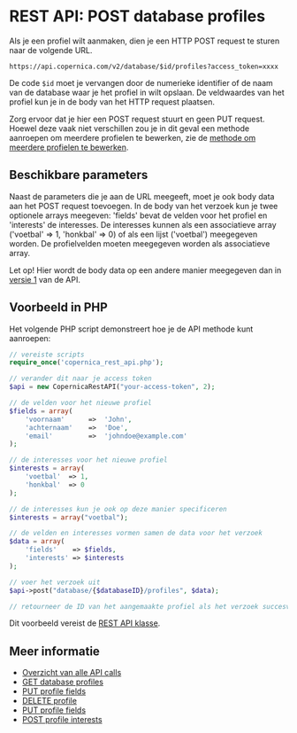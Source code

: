 # REST API: POST database profiles

Als je een profiel wilt aanmaken, dien je een HTTP POST request te sturen
naar de volgende URL.

`https://api.copernica.com/v2/database/$id/profiles?access_token=xxxx`

De code `$id` moet je vervangen door de numerieke identifier of de naam van de 
database waar je het profiel in wilt opslaan. De veldwaardes van het profiel
kun je in de body van het HTTP request plaatsen.

Zorg ervoor dat je hier een POST request stuurt en geen PUT request. 
Hoewel deze vaak niet verschillen zou je in dit geval een methode 
aanroepen om meerdere profielen te bewerken, zie de 
[methode om meerdere profielen te bewerken](rest-put-database-profiles).

## Beschikbare parameters

Naast de parameters die je aan de URL meegeeft, moet je ook body data aan het
POST request toevoegen. In de body van het verzoek kun je twee optionele arrays meegeven: 
'fields' bevat de velden voor het profiel en 'interests' de interesses. 
De interesses kunnen als een associatieve array ('voetbal' => 1, 'honkbal' => 0) 
of als een lijst ('voetbal') meegegeven worden. De profielvelden moeten 
meegegeven worden als associatieve array.

Let op! Hier wordt de body data op een andere manier meegegeven dan in 
[versie 1](../restv1/rest-post-database-profiles) van de API.

## Voorbeeld in PHP

Het volgende PHP script demonstreert hoe je de API methode kunt aanroepen:

```php
// vereiste scripts
require_once('copernica_rest_api.php');

// verander dit naar je access token
$api = new CopernicaRestAPI("your-access-token", 2);

// de velden voor het nieuwe profiel
$fields = array(
    'voornaam'      =>  'John',
    'achternaam'    =>  'Doe',
    'email'         =>  'johndoe@example.com'
);

// de interesses voor het nieuwe profiel
$interests = array(
    'voetbal'  => 1,
    'honkbal'  => 0
);

// de interesses kun je ook op deze manier specificeren
$interests = array("voetbal");

// de velden en interesses vormen samen de data voor het verzoek
$data = array(
    'fields'    => $fields,
    'interests' => $interests
);

// voer het verzoek uit
$api->post("database/{$databaseID}/profiles", $data);

// retourneer de ID van het aangemaakte profiel als het verzoek succesvol was
```

Dit voorbeeld vereist de [REST API klasse](rest-php).

## Meer informatie

* [Overzicht van alle API calls](rest-api)
* [GET database profiles](rest-get-database-profiles)
* [PUT profile fields](rest-put-profile-fields)
* [DELETE profile](rest-delete-profile)
* [PUT profile fields](rest-put-profile-fields)
* [POST profile interests](rest-post-profile-interests)
